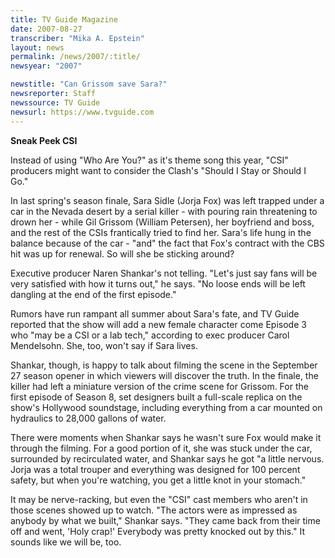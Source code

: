 ```yaml
---
title: TV Guide Magazine
date: 2007-08-27
transcriber: "Mika A. Epstein"
layout: news
permalink: /news/2007/:title/
newsyear: "2007"

newstitle: "Can Grissom save Sara?"
newsreporter: Staff
newssource: TV Guide
newsurl: https://www.tvguide.com
---
```


**Sneak Peek CSI**

Instead of using "Who Are You?" as it's theme song this year, "CSI" producers might want to consider the Clash's "Should I Stay or Should I Go."

In last spring's season finale, Sara Sidle (Jorja Fox) was left trapped under a car in the Nevada desert by a serial killer - with pouring rain threatening to drown her - while Gil Grissom (William Petersen), her boyfriend and boss, and the rest of the CSIs frantically tried to find her. Sara's life hung in the balance because of the car - "and" the fact that Fox's contract with the CBS hit was up for renewal. So will she be sticking around?

Executive producer Naren Shankar's not telling. "Let's just say fans will be very satisfied with how it turns out," he says. "No loose ends will be left dangling at the end of the first episode."

Rumors have run rampant all summer about Sara's fate, and TV Guide reported that the show will add a new female character come Episode 3 who "may be a CSI or a lab tech," according to exec producer Carol Mendelsohn. She, too, won't say if Sara lives.

Shankar, though, is happy to talk about filming the scene in the September 27 season opener in which viewers will discover the truth. In the finale, the killer had left a miniature version of the crime scene for Grissom. For the first episode of Season 8, set designers built a full-scale replica on the show's Hollywood soundstage, including everything from a car mounted on hydraulics to 28,000 gallons of water.

There were moments when Shankar says he wasn't sure Fox would make it through the filming. For a good portion of it, she was stuck under the car, surrounded by recirculated water, and Shankar says he got "a little nervous. Jorja was a total trouper and everything was designed for 100 percent safety, but when you're watching, you get a little knot in your stomach."

It may be nerve-racking, but even the "CSI" cast members who aren't in those scenes showed up to watch. "The actors were as impressed as anybody by what we built," Shankar says. "They came back from their time off and went, 'Holy crap!' Everybody was pretty knocked out by this." It sounds like we will be, too.
